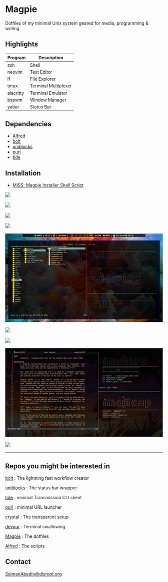 # Magpie

Dotfiles of my minimal Unix system geared for media, programming & writing.

## Highlights

| Program   | Description          |
| --------- | -------------------- |
| zsh       | Shell                |
| neovim    | Text Editor          |
| lf        | File Explorer        |
| tmux      | Terminal Multiplexer |
| alacritty | Terminal Emulator    |
| bspwm     | Window Manager       |
| yabar     | Status Bar           |

## Dependencies

-  [Alfred](https://github.com/salman-abedin/alfred)
-  [bolt](https://github.com/salman-abedin/bolt)
-  [uniblocks](https://github.com/salman-abedin/uniblocks)
-  [puri](https://github.com/salman-abedin/puri)
-  [tide](https://github.com/salman-abedin/tide)

## Installation

-  [MISS: Magpie Installer Shell Script](https://github.com/salman-abedin/miss)

![](https://cloud.disroot.org/s/KC3TTZdzW4dpBBx/preview)

![](https://cloud.disroot.org/s/YHjELDteXdqYdqn/preview)

![](https://cloud.disroot.org/s/DNQmrBn5B2b56zP/preview)

![](https://cloud.disroot.org/s/QDigqQjTKe42dGa/preview)

![](.local/share/preview/vim.png)

![](https://cloud.disroot.org/s/t258xjFrkm5fF9Q/preview)

![](https://cloud.disroot.org/s/Gq69DEEcr9xJxNb/preview)

![](.local/share/preview/mutt.png)

![](https://cloud.disroot.org/s/tBFxaXaL8CWqSQE/preview)

---

## Repos you might be interested in

[bolt](https://github.com/salman-abedin/bolt)
: The lightning fast workflow creator

[uniblocks](https://github.com/salman-abedin/uniblocks)
: The status bar wrapper

[tide](https://github.com/salman-abedin/tide)
: minimal Transmission CLI client

[puri](https://github.com/salman-abedin/puri)
: minimal URL launcher

[crystal](https://github.com/salman-abedin/crystal)
: The transparent setup

[devour](https://github.com/salman-abedin/devour)
: Terminal swallowing

[Magpie](https://github.com/salman-abedin/magpie)
: The dotfiles

[Alfred](https://github.com/salman-abedin/alfred)
: The scripts

## Contact

SalmanAbedin@disroot.org
